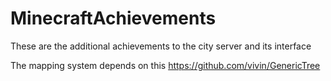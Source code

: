 # MinecraftAchievements
These are the additional achievements to the city server and its interface

The mapping system depends on this https://github.com/vivin/GenericTree
